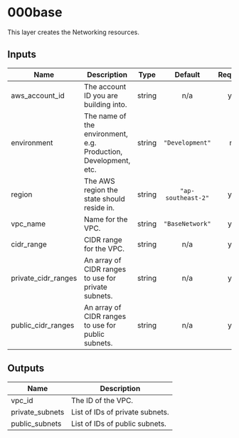 # 000base

This layer creates the Networking resources.
## Inputs

| Name | Description | Type | Default | Required |
|------|-------------|:----:|:-----:|:-----:|
| aws\_account\_id | The account ID you are building into. | string | n/a | yes |
| environment | The name of the environment, e.g. Production, Development, etc. | string | `"Development"` | no |
| region | The AWS region the state should reside in. | string | `"ap-southeast-2"` | yes |
| vpc\_name | Name for the VPC. | string | `"BaseNetwork"` | yes |
| cidr\_range | CIDR range for the VPC. | string | n/a | yes |
| private\_cidr\_ranges | An array of CIDR ranges to use for private subnets. | string | n/a | yes |
| public\_cidr\_ranges | An array of CIDR ranges to use for public subnets. | string | n/a | yes |


## Outputs

| Name | Description |
|------|-------------|
| vpc\_id | The ID of the VPC. |
| private\_subnets | List of IDs of private subnets. |
| public\_subnets | List of IDs of public subnets. |
